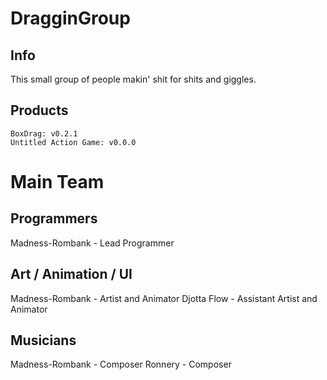 # DragginGroup

## Info
This small group of people makin' shit for shits and giggles.

## Products
```
BoxDrag: v0.2.1
Untitled Action Game: v0.0.0
```


# Main Team

## Programmers
Madness-Rombank - Lead Programmer

## Art / Animation / UI
Madness-Rombank - Artist and Animator
Djotta Flow - Assistant Artist and Animator

## Musicians
Madness-Rombank - Composer
Ronnery - Composer
